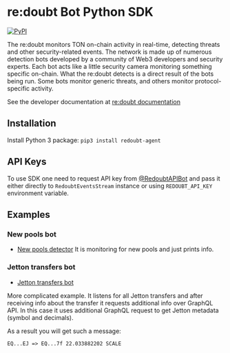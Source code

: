 # re:doubt Bot Python SDK

[![PyPI](https://img.shields.io/pypi/v/redoubt-agent?color=blue)](https://pypi.org/project/redoubt-agent/)

The re:doubt monitors TON on-chain activity in real-time, detecting threats and other security-related events. 
The network is made up of numerous detection bots developed by a community of Web3 developers and security experts. 
Each bot acts like a little security camera monitoring something specific on-chain. What the re:doubt detects is a 
direct result of the bots being run. Some bots monitor generic threats, and others monitor protocol-specific activity.

See the developer documentation at [re:doubt documentation](https://docs.redoubt.online)

## Installation

Install Python 3 package: `pip3 install redoubt-agent`

## API Keys

To use SDK one need to request API key from [@RedoubtAPIBot](https://t.me/RedoubtAPIBot) and pass it either directly 
to `RedoubtEventsStream` instance or using `REDOUBT_API_KEY` environment variable.

## Examples

### New pools bot

* [New pools detector](./examples/new_pools.py)
It is monitoring for new pools and just prints info.

### Jetton transfers bot

* [Jetton transfers bot](./examples/jetton_transfer.py)

More complicated example. It listens for all Jetton transfers and after receiving info 
about the transfer it requests additional info over GraphQL API. In this case it
uses additional GraphQL request to get Jetton metadata (symbol and decimals).

As a result you will get such a message:
```
EQ...EJ => EQ...7f 22.033882202 SCALE
```
